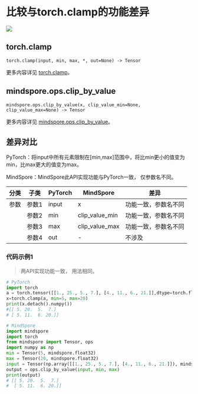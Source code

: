 # 比较与torch.clamp的功能差异

<a href="https://gitee.com/mindspore/docs/blob/master/docs/mindspore/source_zh_cn/note/api_mapping/pytorch_diff/clip_by_value.md" target="_blank"><img src="https://mindspore-website.obs.cn-north-4.myhuaweicloud.com/website-images/master/resource/_static/logo_source.png"></a>

## torch.clamp

```text
torch.clamp(input, min, max, *, out=None) -> Tensor
```

更多内容详见 [torch.clamp](https://pytorch.org/docs/1.8.1/generated/torch.clamp.html)。

## mindspore.ops.clip_by_value

```text
mindspore.ops.clip_by_value(x, clip_value_min=None, clip_value_max=None) -> Tensor
```

更多内容详见 [mindspore.ops.clip_by_value](https://mindspore.cn/docs/zh-CN/master/api_python/ops/mindspore.ops.clip_by_value.html)。

## 差异对比

PyTorch：将input中所有元素限制在[min,max]范围中，将比min更小的值变为min，比max更大的值变为max。

MindSpore：MindSpore此API实现功能与PyTorch一致， 仅参数名不同。

| 分类 | 子类 |PyTorch | MindSpore | 差异 |
| --- | --- | --- | --- |---|
|参数 | 参数1 | input | x              | 功能一致，参数名不同 |
| | 参数2 | min | clip_value_min | 功能一致，参数名不同|
| | 参数3 | max | clip_value_max | 功能一致，参数名不同 |
| | 参数4 | out | - | 不涉及 |

### 代码示例1

> 两API实现功能一致， 用法相同。

```python
# PyTorch
import torch
a = torch.tensor([[1., 25., 5., 7.], [4., 11., 6., 21.]],dtype=torch.float32)
x=torch.clamp(a, min=5, max=20)
print(x.detach().numpy())
#[[ 5. 20.  5.  7.]
# [ 5. 11.  6. 20.]]

# MindSpore
import mindspore
import torch
from mindspore import Tensor, ops
import numpy as np
min = Tensor(5, mindspore.float32)
max = Tensor(20, mindspore.float32)
input = Tensor(np.array([[1., 25., 5., 7.], [4., 11., 6., 21.]]), mindspore.float32)
output = ops.clip_by_value(input, min, max)
print(output)
# [[ 5. 20.  5.  7.]
#  [ 5. 11.  6. 20.]]
```
